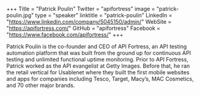 +++
Title = "Patrick Poulin"
Twitter = "apifortress"
image = "patrick-poulin.jpg"
type = "speaker"
linktitle = "patrick-poulin"
LinkedIn = "https://www.linkedin.com/company/5045150/admin/"
WebSite = "https://apifortress.com/"
GitHub = "apifortress"
Facebook = "https://www.facebook.com/apifortress/"
+++

Patrick Poulin is the co-founder and CEO of API Fortress, an API testing automation platform that was built from the ground up for continuous API testing and unlimited functional uptime monitoring. Prior to API Fortress, Patrick worked as the API evangelist at Getty Images. Before that, he ran the retail vertical for Usablenet where they built the first mobile websites and apps for companies including Tesco, Target, Macy’s, MAC Cosmetics, and 70 other major brands.
